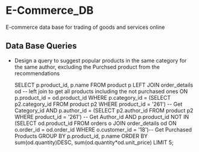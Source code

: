 # E-Commerce_DB
E-commerce data base for trading of goods and services online

## Data Base Queries
- Design a query to suggest popular products in the same category for the same author, excluding the Purchsed product from the recommendations

   SELECT p.product_id,
       p.name
FROM product p
LEFT JOIN order_details od -- left join to get all products including the not purchased ones
ON p.product_id = od.product_id
WHERE p.category_id =
    (SELECT p2.category_id
     FROM product p2
     WHERE product_id = '261') -- Get Category_id
AND p.author_id =
    (SELECT p2.author_id
     FROM product p2
     WHERE product_id = '261') -- Get Author_id
AND p.product_id NOT IN
    (SELECT od.product_id
     FROM orders o
     JOIN order_details od ON o.order_id = od.order_id
     WHERE o.customer_id = '18')-- Get Purchased Products
GROUP BY p.product_id,
         p.name
ORDER BY sum(od.quantity)DESC, sum(od.quantity*od.unit_price)
LIMIT 5;
